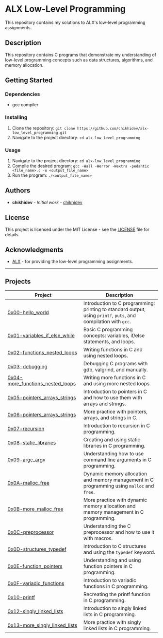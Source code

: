 
# ALX Low-Level Programming

This repository contains my solutions to ALX's low-level programming assignments.

## Description

This repository contains C programs that demonstrate my understanding of low-level programming concepts such as data structures, algorithms, and memory allocation.

## Getting Started

### Dependencies

* gcc compiler

### Installing

1. Clone the repository: `git clone https://github.com/chikhidev/alx-low_level_programming.git`
2. Navigate to the project directory: `cd alx-low_level_programming`

### Usage

1. Navigate to the project directory: `cd alx-low_level_programming`
2. Compile the desired program: `gcc -Wall -Werror -Wextra -pedantic <file_name>.c -o <output_file_name>`
3. Run the program: `./<output_file_name>`

## Authors

* **chikhidev** - *Initial work* - [chikhidev](https://github.com/chikhidev)

## License

This project is licensed under the MIT License - see the [LICENSE](LICENSE) file for details.


## Acknowledgments

* [ALX](https://www.alxafrica.com/) - for providing the low-level programming assignments.

-------------------------------------------

## Projects

| Project | Description |
| ------- | ----------- |
| [0x00-hello_world](./0x00-hello_world) | Introduction to C programming: printing to standard output, using `printf`, `puts`, and compilation with `gcc`. |
| [0x01-variables_if_else_while](./0x01-variables_if_else_while) | Basic C programming concepts: variables, if/else statements, and loops. |
| [0x02-functions_nested_loops](./0x02-functions_nested_loops) | Writing functions in C and using nested loops. |
| [0x03-debugging](./0x03-debugging) | Debugging C programs with gdb, valgrind, and manually. |
| [0x04-more_functions_nested_loops](./0x04-more_functions_nested_loops) | Writing more functions in C and using more nested loops. |
| [0x05-pointers_arrays_strings](./0x05-pointers_arrays_strings) | Introduction to pointers in C and how to use them with arrays and strings. |
| [0x06-pointers_arrays_strings](./0x06-pointers_arrays_strings) | More practice with pointers, arrays, and strings in C. |
| [0x07-recursion](./0x07-recursion) | Introduction to recursion in C programming. |
| [0x08-static_libraries](./0x08-static_libraries) | Creating and using static libraries in C programming. |
| [0x09-argc_argv](./0x09-argc_argv) | Understanding how to use command line arguments in C programming. |
| [0x0A-malloc_free](./0x0A-malloc_free) | Dynamic memory allocation and memory management in C programming using `malloc` and `free`. |
| [0x0B-more_malloc_free](./0x0B-more_malloc_free) | More practice with dynamic memory allocation and memory management in C programming. |
| [0x0C-preprocessor](./0x0C-preprocessor) | Understanding the C preprocessor and how to use it with macros. |
| [0x0D-structures_typedef](./0x0D-structures_typedef) | Introduction to C structures and using the `typedef` keyword. |
| [0x0E-function_pointers](./0x0E-function_pointers) | Understanding and using function pointers in C programming. |
| [0x0F-variadic_functions](./0x0F-variadic_functions) | Introduction to variadic functions in C programming. |
| [0x10-printf](./0x10-printf) | Recreating the printf function in C programming. |
| [0x12-singly_linked_lists](./0x12-singly_linked_lists) | Introduction to singly linked lists in C programming. |
| [0x13-more_singly_linked_lists](./0x13-more_singly_linked_lists) | More practice with singly linked lists in C programming. |

